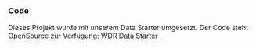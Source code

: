 ### Code

Dieses Projekt wurde mit unserem Data Starter umgesetzt. Der Code steht OpenSource zur Verfügung: [WDR Data Starter](https://github.com/wdr-data/starter/)
